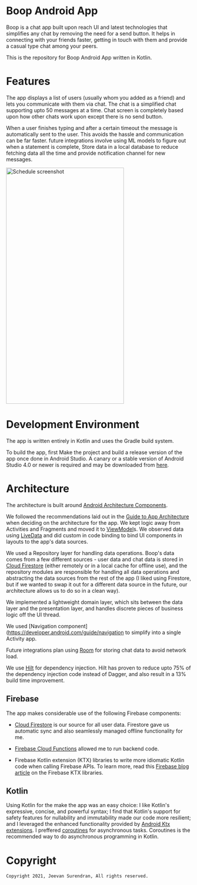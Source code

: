 Boop Android App
=================
Boop is a chat app built upon reach UI and latest technologies that simplifies any chat by removing the need for a send button. It helps in connecting with your friends faster, getting in touch with them and provide a casual type chat among your peers. 

This is the repository for Boop Android App written in Kotlin.

# Features

The app displays a list of users (usually whom you added as a friend) and lets you communicate with them via chat. The chat is a simplified chat supporting upto 50 messages at a time. Chat screen is completely based upon how other chats work upon except there is no send button.

When a user finishes typing and after a certain timeout the message is automatically sent to the user. This avoids the hassle and communication can be far faster. future integrations involve using ML models to figure out when a statement is complete, Store data in a local database to reduce fetching data all the time and provide notification channel for new messages.

<div>
  <img align="center" src="img/boop.png" alt="Schedule screenshot" height="640" width="320">
</div>

# Development Environment

The app is written entirely in Kotlin and uses the Gradle build system.

To build the app, first Make the project and build a release version of the app once done in Android Studio. A canary or a stable version of Android Studio 4.0 or newer is required and may be downloaded from [here](https://developer.android.com/studio).

# Architecture

The architecture is built around [Android Architecture Components](https://developer.android.com/topic/libraries/architecture/).

We followed the recommendations laid out in the [Guide to App Architecture](https://developer.android.com/jetpack/docs/guide) when deciding on the architecture for the app. We kept logic away from Activities and Fragments and moved it to [ViewModel](https://developer.android.com/topic/libraries/architecture/viewmodel)s.
We observed data using [LiveData](https://developer.android.com/topic/libraries/architecture/livedata) and did custom in code binding  to bind UI components in layouts to the app's data sources.

We used a Repository layer for handling data operations. Boop's data comes from a few different sources -  user data and chat data is stored in [Cloud Firestore](https://firebase.google.com/docs/firestore/) (either remotely or in a local cache for offline use), and the repository modules are responsible for handling all data operations and abstracting the data sources from the rest of the app (I liked using Firestore, but if we wanted to swap it out for a different data source in the future, our architecture allows us to do so in a clean way).

We implemented a lightweight domain layer, which sits between the data layer and the presentation layer, and handles discrete pieces of business logic off
the UI thread.

We used [Navigation component](https://developer.android.com/guide/navigation to simplify into a single Activity app.

Future integrations plan using [Room](https://developer.android.com/jetpack/androidx/releases/room) for storing chat data to avoid network load.

We use [Hilt](https://developer.android.com/training/dependency-injection/hilt-android) for dependency injection. Hilt has proven to reduce upto 75% of the dependency injection code instead of Dagger, and also result in a 13% build time improvement.

## Firebase

The app makes considerable use of the following Firebase components:

-  [Cloud Firestore](https://firebase.google.com/docs/firestore/) is our source for all user data. Firestore gave us automatic sync and also seamlessly managed offline functionality for me.

- [Firebase Cloud Functions](https://firebase.google.com/docs/functions/) allowed me to run backend code.

- Firebase Kotlin extension (KTX) libraries to write more idiomatic Kotlin code when calling Firebase APIs. To learn more, read this [Firebase blog article](https://firebase.googleblog.com/2020/03/firebase-kotlin-ga.html) on the Firebase KTX libraries.

## Kotlin

Using Kotlin for the make the app was an easy choice: I like Kotlin's expressive, concise, and powerful syntax; I find that Kotlin's support for safety features for
nullability and immutability made our code more resilient; and I leveraged the enhanced functionality provided by [Android Ktx extensions](https://developer.android.com/kotlin/ktx). I preffered [coroutines](https://developer.android.com/kotlin/coroutines) for asynchronous tasks. Coroutines is the recommended way to do asynchronous programming in Kotlin.

# Copyright

    Copyright 2021, Jeevan Surendran, All rights reserved.
